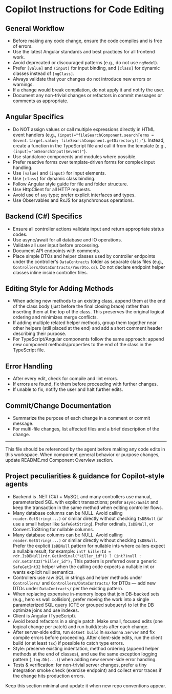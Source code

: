 # Copilot Instructions for Code Editing

## General Workflow
- Before making any code change, ensure the code compiles and is free of errors.
- Use the latest Angular standards and best practices for all frontend work.
- Avoid deprecated or discouraged patterns (e.g., do not use `ngModel`).
- Prefer `[value]` and `(input)` for input binding, and `[class]` for dynamic classes instead of `[ngClass]`.
- Always validate that your changes do not introduce new errors or warnings.
- If a change would break compilation, do not apply it and notify the user.
- Document any non-trivial changes or refactors in commit messages or comments as appropriate.

## Angular Specifics
 - Do NOT assign values or call multiple expressions directly in HTML event handlers (e.g., `(input)="fileSearchComponent.searchTerms = $event.target.value; fileSearchComponent.getDirectory();"`).
	 Instead, create a function in the TypeScript file and call it from the template (e.g., `(input)="onSearchInput($event)"`).
- Use standalone components and modules where possible.
- Prefer reactive forms over template-driven forms for complex input handling.
- Use `[value]` and `(input)` for input elements.
- Use `[class]` for dynamic class binding.
- Follow Angular style guide for file and folder structure.
- Use HttpClient for all HTTP requests.
- Avoid use of `any` type; prefer explicit interfaces and types.
- Use Observables and RxJS for asynchronous operations.

## Backend (C#) Specifics
- Ensure all controller actions validate input and return appropriate status codes.
- Use async/await for all database and IO operations.
- Validate all user input before processing.
- Document API endpoints with comments.
 - Place simple DTOs and helper classes used by controller endpoints under the controller's `DataContracts` folder as separate class files (e.g., `Controllers/DataContracts/YourDto.cs`). Do not declare endpoint helper classes inline inside controller files.

## Editing Style for Adding Methods
- When adding new methods to an existing class, append them at the end of the class body (just before the final closing brace) rather than inserting them at the top of the class. This preserves the original logical ordering and minimizes merge conflicts.
- If adding multiple related helper methods, group them together near other helpers (still placed at the end) and add a short comment header describing their purpose.
- For TypeScript/Angular components follow the same approach: append new component methods/properties to the end of the class in the TypeScript file.

## Error Handling
- After every edit, check for compile and lint errors.
- If errors are found, fix them before proceeding with further changes.
- If unable to fix, notify the user and halt further edits.

## Commit/Change Documentation
- Summarize the purpose of each change in a comment or commit message.
- For multi-file changes, list affected files and a brief description of the change.

---
This file should be referenced by the agent before making any code edits in this workspace. When component general behavior or purpose changes, update README.md Component Overview section.

## Project peculiarities & guidance for Copilot-style agents

- Backend is .NET (C#) + MySQL and many controllers use manual, parameterized SQL with explicit transactions; prefer `async/await` and keep the transaction in the same method when editing controller flows.
- Many database columns can be NULL. Avoid calling `reader.GetString(...)` or similar directly without checking `IsDBNull` (or use a small helper like `SafeGetString`). Prefer ordinals, `IsDBNull`, or Convert.ToString for nullable columns.
 - Many database columns can be NULL. Avoid calling `reader.GetString(...)` or similar directly without checking `IsDBNull`.
	 Prefer the explicit `IsDBNull` pattern for nullable ints where callers expect a nullable result, for example:
	 `int? killerId = rdr.IsDBNull(rdr.GetOrdinal("killer_id")) ? (int?)null : rdr.GetInt32("killer_id");`
	 This pattern is preferred over a generic `SafeGetInt32` helper when the calling code expects a nullable int or wants explicit null semantics.
- Controllers use raw SQL in strings and helper methods under `Controllers/` and `Controllers/DataContracts/` for DTOs — add new DTOs under `DataContracts/` per the existing pattern.
- When replacing expensive in-memory loops that join DB-backed sets (e.g., hero vs wall collision), prefer moving the work into a single parameterized SQL query (CTE or grouped subquery) to let the DB optimize joins and use indexes.
- Client is Angular (TypeScript).  
- Avoid broad refactors in a single patch. Make small, focused edits (one logical change per patch) and run build/tests after each change.
- After server-side edits, run `dotnet build` in `maxhanna.Server` and fix compile errors before proceeding. After client-side edits, run the client build (or at least `tsc`) if possible to catch type errors.
- Style: preserve existing indentation, method ordering (append helper methods at the end of classes), and use the same exception logging pattern (`_log.Db(...)`) when adding new server-side error handling.
- Tests & verification: for non-trivial server changes, prefer a tiny integration smoke check (exercise endpoint) and collect error traces if the change hits production errors.

Keep this section minimal and update it when new repo conventions appear.